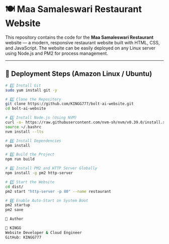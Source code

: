 # 🍽️ Maa Samaleswari Restaurant Website

This repository contains the code for the **Maa Samaleswari Restaurant** website — a modern, responsive restaurant website built with HTML, CSS, and JavaScript. The website can be easily deployed on any Linux server using Node.js and PM2 for process management.

---

## 🚀 Deployment Steps (Amazon Linux / Ubuntu)

```bash
# 1️⃣ Install Git
sudo yum install git -y

# 2️⃣ Clone the Repository
git clone https://github.com/KINGG777/bolt-ai-website.git
cd bolt-ai-website

# 3️⃣ Install Node.js (Using NVM)
curl -o- https://raw.githubusercontent.com/nvm-sh/nvm/v0.39.0/install.sh | bash
source ~/.bashrc
nvm install --lts

# 4️⃣ Install Dependencies
npm install

# 5️⃣ Build the Project
npm run build

# 6️⃣ Install PM2 and HTTP Server Globally
npm install -g pm2 http-server

# 7️⃣ Start the Website
cd dist/
pm2 start "http-server -p 80" --name restaurant

# 8️⃣ Enable Auto-Start on System Boot
pm2 startup
pm2 save

🧠 Author

👑 KINGG
Website Developer & Cloud Engineer
GitHub: KINGG777

